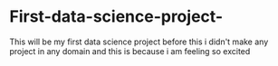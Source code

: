 # First-data-science-project-
This will be my first data science project before this i didn't make any project in any domain and this is because i am feeling so excited 
